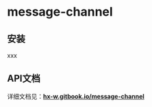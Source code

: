 # message-channel

## 安装

xxx

## API文档

详细文档见：[**hx-w.gitbook.io/message-channel**](https://hx-w.gitbook.io/message-channel)

